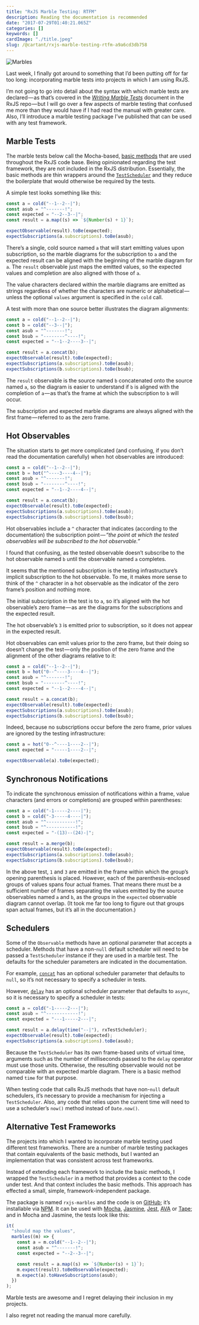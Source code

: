 ```yaml
---
title: "RxJS Marble Testing: RTFM"
description: Reading the documentation is recommended
date: "2017-07-29T01:40:21.065Z"
categories: []
keywords: []
cardImage: "./title.jpeg"
slug: /@cartant/rxjs-marble-testing-rtfm-a9a6cd3db758
---
```


![Marbles](title.jpeg)

Last week, I finally got around to something that I’d been putting off for far too long: incorporating marble tests into projects in which I am using RxJS.

I’m not going to go into detail about the syntax with which marble tests are declared — as that’s covered in the [_Writing Marble Tests_](https://github.com/ReactiveX/rxjs/blob/5.4.2/doc/writing-marble-tests.md) document in the RxJS repo — but I will go over a few aspects of marble testing that confused me more than they would have if I had read the manual with greater care. Also, I’ll introduce a marble testing package I’ve published that can be used with any test framework.

## Marble Tests

The marble tests below call the Mocha-based, [basic methods](https://github.com/ReactiveX/rxjs/blob/5.4.2/doc/writing-marble-tests.md#basic-methods) that are used throughout the RxJS code base. Being opinionated regarding the test framework, they are not included in the RxJS distribution. Essentially, the basic methods are thin wrappers around the [`TestScheduler`](https://github.com/ReactiveX/rxjs/blob/5.4.2/src/testing/TestScheduler.ts) and they reduce the boilerplate that would otherwise be required by the tests.

A simple test looks something like this:

```ts
const a = cold("--1--2--|");
const asub = "^-------!";
const expected = "--2--3--|";
const result = a.map((s) => `${Number(s) + 1}`);

expectObservable(result).toBe(expected);
expectSubscriptions(a.subscriptions).toBe(asub);
```

There’s a single, cold source named `a` that will start emitting values upon subscription, so the marble diagrams for the subscription to `a` and the expected result can be aligned with the beginning of the marble diagram for `a`. The `result` observable just maps the emitted values, so the expected values and completion are also aligned with those of `a`.

The value characters declared within the marble diagrams are emitted as strings regardless of whether the characters are numeric or alphabetical — unless the optional `values` argument is specified in the `cold` call.

A test with more than one source better illustrates the diagram alignments:

```ts
const a = cold("--1--2--|");
const b = cold("--3--|");
const asub = "^-------!";
const bsub = "--------^----!";
const expected = "--1--2----3--|";

const result = a.concat(b);
expectObservable(result).toBe(expected);
expectSubscriptions(a.subscriptions).toBe(asub);
expectSubscriptions(b.subscriptions).toBe(bsub);
```

The `result` observable is the source named `b` concatenated onto the source named `a`, so the diagram is easier to understand if `b` is aligned with the completion of `a` — as that’s the frame at which the subscription to `b` will occur.

The subscription and expected marble diagrams are always aligned with the first frame — referred to as the zero frame.

## Hot Observables

The situation starts to get more complicated (and confusing, if you don’t read the documentation carefully) when hot observables are introduced:

```ts
const a = cold("--1--2--|");
const b = hot("^----3----4--|");
const asub = "^-------!";
const bsub = "--------^----!";
const expected = "--1--2----4--|";

const result = a.concat(b);
expectObservable(result).toBe(expected);
expectSubscriptions(a.subscriptions).toBe(asub);
expectSubscriptions(b.subscriptions).toBe(bsub);
```

Hot observables include a `^` character that indicates (according to the documentation) the subscription point — *“the point at which the tested observables will be subscribed to the hot observable.”*

I found that confusing, as the tested observable doesn’t subscribe to the hot observable named `b` until the observable named `a` completes.

It seems that the mentioned subscription is the testing infrastructure’s implicit subscription to the hot observable. To me, it makes more sense to think of the `^` character in a hot observable as the indicator of the zero frame’s position and nothing more.

The initial subscription in the test is to `a`, so it’s aligned with the hot observable’s zero frame — as are the diagrams for the subscriptions and the expected result.

The hot observable’s `3` is emitted prior to subscription, so it does not appear in the expected result.

Hot observables can emit values prior to the zero frame, but their doing so doesn’t change the test — only the position of the zero frame and the alignment of the other diagrams relative to it:

```ts
const a = cold("--1--2--|");
const b = hot("0--^----3----4--|");
const asub = "^-------!";
const bsub = "--------^----!";
const expected = "--1--2----4--|";

const result = a.concat(b);
expectObservable(result).toBe(expected);
expectSubscriptions(a.subscriptions).toBe(asub);
expectSubscriptions(b.subscriptions).toBe(bsub);
```

Indeed, because no subscriptions occur before the zero frame, prior values are ignored by the testing infrastructure:

```ts
const a = hot("0--^----1----2--|");
const expected = "-----1----2--|";

expectObservable(a).toBe(expected);
```

## Synchronous Notifications

To indicate the synchronous emission of notifications within a frame, value characters (and errors or completions) are grouped within parentheses:

```ts
const a = cold("-1-----2----|");
const b = cold("-3-----4----|");
const asub = "^-----------!";
const bsub = "^-----------!";
const expected = "-(13)--(24)-|";

const result = a.merge(b);
expectObservable(result).toBe(expected);
expectSubscriptions(a.subscriptions).toBe(asub);
expectSubscriptions(b.subscriptions).toBe(bsub);
```

In the above test, `1` and `3` are emitted in the frame within which the group’s opening parenthesis is placed. However, each of the parenthesis-enclosed groups of values spans four actual frames. That means there must be a sufficient number of frames separating the values emitted by the source observables named `a` and `b`, as the groups in the `expected` observable diagram cannot overlap. (It took me far too long to figure out that groups span actual frames, but it’s all in the documentation.)

## Schedulers

Some of the `Observable` methods have an optional parameter that accepts a scheduler. Methods that have a non-`null` default scheduler will need to be passed a `TestScheduler` instance if they are used in a marble test. The defaults for the scheduler parameters are indicated in the documentation.

For example, [`concat`](http://reactivex.io/rxjs/class/es6/Observable.js~Observable.html#instance-method-concat) has an optional scheduler parameter that defaults to `null`, so it’s not necessary to specify a scheduler in tests.

However, [`delay`](http://reactivex.io/rxjs/class/es6/Observable.js~Observable.html#instance-method-delay) has an optional scheduler parameter that defaults to `async`, so it is necessary to specify a scheduler in tests:

```ts
const a = cold("-1-----2---|");
const asub = "^------------!";
const expected = "---1-----2---|";

const result = a.delay(time("--|"), rxTestScheduler);
expectObservable(result).toBe(expected);
expectSubscriptions(a.subscriptions).toBe(asub);
```

Because the `TestScheduler` has its own frame-based units of virtual time, arguments such as the number of milliseconds passed to the `delay` operator must use those units. Otherwise, the resulting observable would not be comparable with an expected marble diagram. There is a basic method named `time` for that purpose.

When testing code that calls RxJS methods that have non-`null` default schedulers, it’s necessary to provide a mechanism for injecting a `TestScheduler`. Also, any code that relies upon the current time will need to use a scheduler’s `now()` method instead of `Date.now()`.

## Alternative Test Frameworks

The projects into which I wanted to incorporate marble testing used different test frameworks. There are a number of marble testing packages that contain equivalents of the basic methods, but I wanted an implementation that was consistent across test frameworks.

Instead of extending each framework to include the basic methods, I wrapped the `TestScheduler` in a method that provides a context to the code under test. And that context includes the basic methods. This approach has effected a small, simple, framework-independent package.

The package is named `rxjs-marbles` and the code is on [GitHub](https://github.com/cartant/rxjs-marbles); it’s installable via [NPM](https://www.npmjs.com/package/rxjs-marbles). It can be used with [Mocha](https://github.com/mochajs/mocha), [Jasmine](https://github.com/jasmine/jasmine), [Jest](https://facebook.github.io/jest/), [AVA](https://github.com/avajs/ava) or [Tape](https://github.com/substack/tape); and in Mocha and Jasmine, the tests look like this:

```ts
it(
  "should map the values",
  marbles((m) => {
    const a = m.cold("--1--2--|");
    const asub = "^-------!";
    const expected = "--2--3--|";

    const result = a.map((s) => `${Number(s) + 1}`);
    m.expect(result).toBeObservable(expected);
    m.expect(a).toHaveSubscriptions(asub);
  })
);
```

Marble tests are awesome and I regret delaying their inclusion in my projects.

I also regret not reading the manual more carefully.
